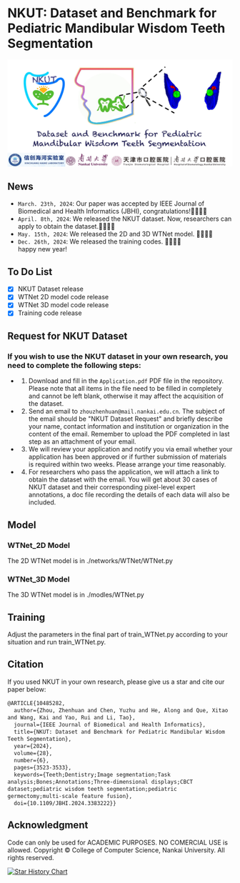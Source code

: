 # NKUT: Dataset and Benchmark for Pediatric Mandibular Wisdom Teeth Segmentation
![NKUT_logo](./logo.jpg)

## News
* `March. 23th, 2024`: Our paper was accepted by IEEE Journal of Biomedical and Health Informatics (JBHI), congratulations!🎉🎉🎉🎉<br />
* `April. 8th, 2024`: We released the NKUT dataset. Now, researchers can apply to obtain the dataset.🎉🎉🎉🎉<br />
* `May. 15th, 2024`: We released the 2D and 3D WTNet model. 🎉🎉🎉🎉<br />
* `Dec. 26th, 2024`: We released the training codes. 🎉🎉🎉🎉<br /> happy new year!

## To Do List
- [X] NKUT Dataset release
- [X] WTNet 2D model code release
- [X] WTNet 3D model code release
- [X] Training code release

## Request for NKUT Dataset
### If you wish to use the NKUT dataset in your own research, you need to complete the following steps:
* 1. Download and fill in the `Application.pdf` PDF file in the repository. Please note that all items in the file need to be filled in completely and cannot be left blank, otherwise it may affect the acquisition of the dataset.
* 2. Send an email to `zhouzhenhuan@mail.nankai.edu.cn`. The subject of the email should be "NKUT Dataset Request" and briefly describe your name, contact information and institution or organization in the content of the email. Remember to upload the PDF completed in last step as an attachment of your email.
* 3. We will review your application and notify you via email whether your application has been approved or if further submission of materials is required within two weeks. Please arrange your time reasonably.
* 4. For researchers who pass the application, we will attach a link to obtain the dataset with the email. You will get about 30 cases of NKUT dataset and their corresponding pixel-level expert annotations, a doc file recording the details of each data will also be included.
  
## Model
### WTNet_2D Model
The 2D WTNet model is in ./networks/WTNet/WTNet.py<br />

### WTNet_3D Model
The 3D WTNet model is in ./modles/WTNet.py<br />

## Training
Adjust the parameters in the final part of train_WTNet.py according to your situation and run train_WTNet.py.

## Citation
If you used NKUT in your own research, please give us a star and cite our paper below:

```
@ARTICLE{10485282,
  author={Zhou, Zhenhuan and Chen, Yuzhu and He, Along and Que, Xitao and Wang, Kai and Yao, Rui and Li, Tao},
  journal={IEEE Journal of Biomedical and Health Informatics}, 
  title={NKUT: Dataset and Benchmark for Pediatric Mandibular Wisdom Teeth Segmentation}, 
  year={2024},
  volume={28},
  number={6},
  pages={3523-3533},
  keywords={Teeth;Dentistry;Image segmentation;Task analysis;Bones;Annotations;Three-dimensional displays;CBCT dataset;pediatric wisdom teeth segmentation;pediatric germectomy;multi-scale feature fusion},
  doi={10.1109/JBHI.2024.3383222}}
```

## Acknowledgment
Code can only be used for ACADEMIC PURPOSES. NO COMERCIAL USE is allowed. Copyright © College of Computer Science, Nankai University. All rights reserved.


[![Star History Chart](https://api.star-history.com/svg?repos=nkicsl/NKUT&type=Date)](https://star-history.com/#nkicsl/NKUT&Date)
      
